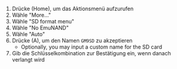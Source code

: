 1. Drücke (Home), um das Aktionsmenü aufzurufen
2. Wähle "More..."
3. Wähle "SD format menu"
4. Wähle "No EmuNAND"
5. Wähle "Auto"
6. Drücke (A), um den Namen `GM9SD` zu akzeptieren
    - Optionally, you may input a custom name for the SD card
7. Gib die Schlüsselkombination zur Bestätigung ein, wenn danach verlangt wird
